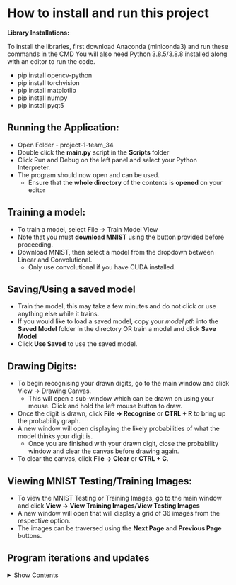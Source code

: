 # How to install and run this project

**Library Installations:**

To install the libraries, first download Anaconda (miniconda3) and run these commands in the CMD
You will also need Python 3.8.5/3.8.8 installed along with an editor to run the code.
- pip install opencv-python
- pip install torchvision
- pip install matplotlib
- pip install numpy
- pip install pyqt5


## Running the Application:
- Open Folder - project-1-team_34
- Double click the **main.py** script in the **Scripts** folder
- Click Run and Debug on the left panel and select your Python Interpreter.
- The program should now open and can be used.
    * Ensure that the **whole directory** of the contents is **opened** on your editor

## Training a model:
- To train a model, select File -> Train Model View
- Note that you must **download MNIST** using the button provided before proceeding.
- Download MNIST, then select a model from the dropdown between Linear and Convolutional.
    * Only use convolutional if you have CUDA installed.


## Saving/Using a saved model
- Train the model, this may take a few minutes and do not click or use anything else while it trains.
- If you would like to load a saved model, copy your *model.pth* into the **Saved Model** folder in the directory 
    OR train a model and click **Save Model**
- Click **Use Saved** to use the saved model.


## Drawing Digits:
- To begin recognising your drawn digits, go to the main window and click View -> Drawing Canvas.
    * This will open a sub-window which can be drawn on using your mouse. Click and hold the left mouse button to draw.
- Once the digit is drawn, click **File -> Recognise** or **CTRL + R** to bring up the probability graph.
- A new window will open displaying the likely probabilities of what the model thinks your digit is.
    * Once you are finished with your drawn digit, close the probability window and clear the canvas before drawing again.
- To clear the canvas, click **File -> Clear** or **CTRL + C**.

## Viewing MNIST Testing/Training Images:
- To view the MNIST Testing or Training Images, go to the main window and click **View -> View Training Images/View Testing Images**
- A new window will open that will display a grid of 36 images from the respective option.
- The images can be traversed using the **Next Page** and **Previous Page** buttons.  




## Program iterations and updates
<details>
  <summary>Show Contents</summary>
    

    Version 1.01 
        * Method added to clear the recognised number.


    Version 1.00  
        * Canvas is now accesible directly from the main window.
        * Predicted Number that was drawn will display in a read only fashion.
        * Entire class for drawing canvas was removed due to the integration with the main window - 100's of code lines removed.
        * Button to show entire probability graph for user added. Opens up new window.
      
      
    Version 0.24  
        * Images are now scaled when viewing the MNIST images.  


    Version **0.23**  
        * Instead of being able to load and save only one model, the program can now save one convolutional model and one linear model respectively.
        * Higher accuracy pretrained model added to convolutional model folder.
        * Models can now be loaded irrespective of the device.
        * Added messages for loading and saving.  
        
        
    Version **0.22**  
        * Implemented a function that allows the user to save a model.
        * Implemented a function that allows the user to load a model.
        * Added high accuracy linear pretrained model.
        * Exceptions added to the functions so crashes do not occur. For example, attempting to load a model of the wrong type.  


    Version **0.21**  
        *  Removed cancel button from training window as it served no useful functionality.
        *  Added variables to keep track of MNIST downloaded state, what model is trained, and what that model accuracy was.
        *  Opening the training window will now show if MNIST is downloaded, what model is trained and what accuracy the model has.
        *  Turned error messages into methods to shorten code.
        *  Fixed event where two error messages would pop up.  


    Version **0.20**  
        * Addded error cases to prevent program crashing if MNIST was not downloaded
        * Added more error cases.  


    Version **0.19**  
        * Added a DownloadMNIST button and method in the training menu.  


    Version **0.18**  
        * The entire training and test dataset can now be viewed instead of only one batch. 
        * This includes all 60000 training images and 10000 testing images.
        * Added a page system where 36 images are viewed at a time.  


    Version **0.17**  
        * Added warning to when trying to train convolutional without CUDA due to time.
        * Increased linear model accuracy.
        * Model state is now remembered when reopening the training dialog i.e. if convolutional is selected it will be remembered.  


    Version **0.16**  
        * Dropdown combobox menu is now added. This allows for model switching between convolutional and linear.
        * Edited flag to be zero if no model is selected (i.e. a model should be selected) * (3  model states)  


    Version **0.15**  
        * Testing and training images can now be viewed (Only one batch).  


    Version **0.14**  
        * Probability graph implemented, allows to see the probability of number classes based on the model input.
        * Linear model can now view canvas image.  


    Version **0.13**  
        * Workers added to train loader to speed it up.
        * Convolutional model added.
        * Model is now saved at the end of training.  


    Version **0.12**  
        * Added progressbar to work with the training function. Can now see state of training progress.
        * Resolved error for training function * when using CUDA as a device.  


    Version **0.11**  
        * Error downloading MNIST from source, so local files are used.
        * Simplified TrainOverEpochs.  
      

    Version **0.10**  
        * Added scaling functionality to convert from our drawing size to a 28,28 size for loading and recognition.
        * Adjusted brush size so the output images are more representative.
        * Adding output files of numbers 0*9.  


    Version **0.09**  
        * Added functionality for painting on the window using the mouse.
        * Actions were added to the 'Save' and 'Clear'  


    Version **0.08**  
        * Implementation of ShowProbabilityGraph()
        * Takes in a loader. Converts the NN output into a list of probabilities. Constructs a Horizontal Probability Chart.  


    Version **0.07**  
        * Added simple probability graph code.
        * Accounted for when number reaches the next ten. For example 19 *> 20, but training progress would display the incorrect number.
        * Removed trainModel and merged with TrainOverEpochs()
        * Implemented code to keep track of the percentage completion of training progress.  


    Version **0.06**  
        * Added testModel base function, will be used to calculate our model accuracy.
        * Implemented TrainOverEpochs() which will train the model over epochNum epochs.
        * Will return the final model accuracy after training and will save the model.  


    Version **0.05**  
        * Created skeleton code for training a model.
        * Set model, set model device, set loss function and optimizer.
        * Filled in Model Parameters.  


    Version **0.04**  
        * Added a basic NN. Has 1 input and output layer, 5 hidden layers and uses LOGSOFTMAX for probability chart.
        * Added View Testing Images function into GUI.  
          
    Version **0.03**  
        * Completed Train Model View dropdown GUI.
        * Added time, torch utils, and cuda libraries.
        * Inverted image on plot using scikit*image library
        * Added grayscale transform to make the image 3 channels.  


    Version **0.02**  
        * Uploaded MNIST dataset.
        * Added download folders.
        * Added section for AI parameters.
        * Added function that will setup the TEST and TRAIN datasets. These are then loaded into DATALOADER.
        * Added a basic function for defining our model.
        * Added skeleton code for future methods.  


    Version **0.01**  
        * Created Main.
        * Created Basic GUI.
      
       
